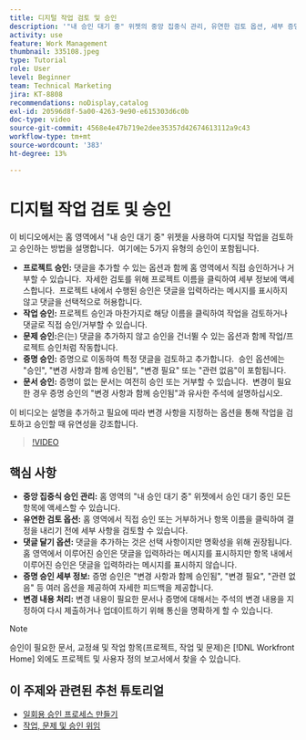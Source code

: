 ```yaml
---
title: 디지털 작업 검토 및 승인
description: '"내 승인 대기 중" 위젯의 중앙 집중식 관리, 유연한 검토 옵션, 세부 증명 승인 선택 및 명확한 댓글을 통해 승인 워크플로를 간소화함으로써 효율적인 커뮤니케이션 및 업데이트를 수행할 수 있습니다.'
activity: use
feature: Work Management
thumbnail: 335108.jpeg
type: Tutorial
role: User
level: Beginner
team: Technical Marketing
jira: KT-8808
recommendations: noDisplay,catalog
exl-id: 20596d8f-5a00-4263-9e90-e615303d6c0b
doc-type: video
source-git-commit: 4568e4e47b719e2dee35357d42674613112a9c43
workflow-type: tm+mt
source-wordcount: '383'
ht-degree: 13%

---
```


# 디지털 작업 검토 및 승인

이 비디오에서는 홈 영역에서 &quot;내 승인 대기 중&quot; 위젯을 사용하여 디지털 작업을 검토하고 승인하는 방법을 설명합니다. &#x200B; 여기에는 5가지 유형의 승인이 포함됩니다.

* **프로젝트 승인:** 댓글을 추가할 수 있는 옵션과 함께 홈 영역에서 직접 승인하거나 거부할 수 있습니다. &#x200B; 자세한 검토를 위해 프로젝트 이름을 클릭하여 세부 정보에 액세스합니다. &#x200B; 프로젝트 내에서 수행된 승인은 댓글을 입력하라는 메시지를 표시하지 않고 댓글을 선택적으로 허용합니다.
* **작업 승인:** 프로젝트 승인과 마찬가지로 해당 이름을 클릭하여 작업을 검토하거나 댓글로 직접 승인/거부할 수 있습니다.
* **문제 승인:**&#x200B;은(는) 댓글을 추가하지 않고 승인을 건너뛸 수 있는 옵션과 함께 작업/프로젝트 승인처럼 작동합니다.
* **증명 승인:** 증명으로 이동하여 특정 댓글을 검토하고 추가합니다. &#x200B; 승인 옵션에는 &quot;승인&quot;, &quot;변경 사항과 함께 승인됨&quot;, &quot;변경 필요&quot; 또는 &quot;관련 없음&quot;이 포함됩니다.
* **문서 승인:** 증명이 없는 문서는 여전히 승인 또는 거부할 수 있습니다. &#x200B; 변경이 필요한 경우 증명 승인의 &quot;변경 사항과 함께 승인됨&quot;과 유사한 주석에 설명하십시오.

이 비디오는 설명을 추가하고 필요에 따라 변경 사항을 지정하는 옵션을 통해 작업을 검토하고 승인할 때 유연성을 강조합니다. &#x200B;

>[!VIDEO](https://video.tv.adobe.com/v/3444953/?quality=12&learn=on&enablevpops&captions=kor)

## 핵심 사항

* **중앙 집중식 승인 관리:** 홈 영역의 &quot;내 승인 대기 중&quot; 위젯에서 승인 대기 중인 모든 항목에 액세스할 수 있습니다. &#x200B;
* **유연한 검토 옵션:** 홈 영역에서 직접 승인 또는 거부하거나 항목 이름을 클릭하여 결정을 내리기 전에 세부 사항을 검토할 수 있습니다. &#x200B;
* **댓글 달기 옵션:** 댓글을 추가하는 것은 선택 사항이지만 명확성을 위해 권장됩니다. &#x200B; 홈 영역에서 이루어진 승인은 댓글을 입력하라는 메시지를 표시하지만 항목 내에서 이루어진 승인은 댓글을 입력하라는 메시지를 표시하지 않습니다. &#x200B;
* **증명 승인 세부 정보:** 증명 승인은 &quot;변경 사항과 함께 승인됨&quot;, &quot;변경 필요&quot;, &quot;관련 없음&quot; 등 여러 옵션을 제공하여 자세한 피드백을 제공합니다. &#x200B;
* **변경 내용 처리:** 변경 내용이 필요한 문서나 증명에 대해서는 주석의 변경 내용을 지정하여 다시 제출하거나 업데이트하기 위해 통신을 명확하게 할 수 있습니다. &#x200B;


>[!NOTE]
>
>승인이 필요한 문서, 교정쇄 및 작업 항목(프로젝트, 작업 및 문제)은 [!DNL Workfront Home] 외에도 프로젝트 및 사용자 정의 보고서에서 찾을 수 있습니다.

## 이 주제와 관련된 추천 튜토리얼

* [일회용 승인 프로세스 만들기](/help/manage-work/approval-processes-and-milestone-paths/create-a-single-use-approval-process.md)
* [작업, 문제 및 승인 위임](/help/manage-work/approval-processes-and-milestone-paths/delegate-approvals.md)


<!--
learn more URLS
Approving work
Home area for Reviewers
Guides
Home overview for Reviewers
Issue page overview
-->
